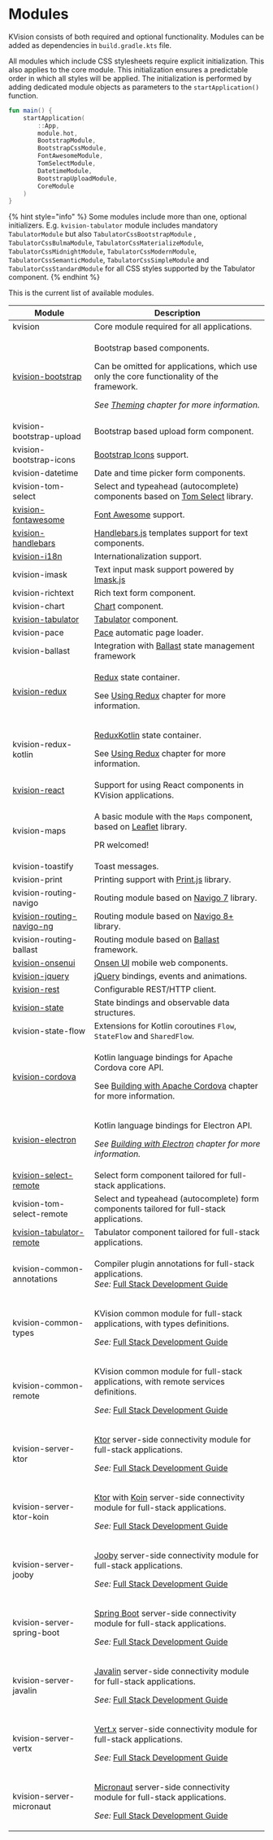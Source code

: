 # Modules

KVision consists of both required and optional functionality. Modules can be added as dependencies in `build.gradle.kts` file.&#x20;

All modules which include CSS stylesheets require explicit initialization. This also applies to the core module. This initialization ensures a predictable order in which all styles will be applied. The initialization is performed by adding dedicated module objects as parameters to the `startApplication()` function.

```kotlin
fun main() {
    startApplication(
        ::App,
        module.hot,
        BootstrapModule,
        BootstrapCssModule,
        FontAwesomeModule,
        TomSelectModule,
        DatetimeModule,
        BootstrapUploadModule,
        CoreModule
    )
}
```

{% hint style="info" %}
Some modules include more than one, optional initializers. E.g. `kvision-tabulator` module includes mandatory `TabulatorModule` but also `TabulatorCssBootstrapModule` , `TabulatorCssBulmaModule`, `TabulatorCssMaterializeModule`, `TabulatorCssMidnightModule`, `TabulatorCssModernModule`, `TabulatorCssSemanticModule`, `TabulatorCssSimpleModule` and `TabulatorCssStandardModule` for all CSS styles supported by the Tabulator component.
{% endhint %}

This is the current list of available modules.

| Module                                                                                       | Description                                                                                                                                                                                                                                                           |
| -------------------------------------------------------------------------------------------- | --------------------------------------------------------------------------------------------------------------------------------------------------------------------------------------------------------------------------------------------------------------------- |
| kvision                                                                                      | Core module required for all applications.                                                                                                                                                                                                                            |
| [kvision-bootstrap](../3.-optional-ui-functionality-via-modules/bootstrap/)                  | <p>Bootstrap based components.</p><p>Can be omitted for applications, which use only the core functionality of the framework.</p><p><em>See</em> <a href="../2.-frontend-development-guide/themes.md"><em>Theming</em></a> <em>chapter for more information.</em></p> |
| kvision-bootstrap-upload                                                                     | Bootstrap based upload form component.                                                                                                                                                                                                                                |
| kvision-bootstrap-icons                                                                      | [Bootstrap Icons](https://icons.getbootstrap.com/) support.                                                                                                                                                                                                           |
| kvision-datetime                                                                             | Date and time picker form components.                                                                                                                                                                                                                                 |
| kvision-tom-select                                                                           | Select and typeahead (autocomplete) components based on [Tom Select](https://tom-select.js.org/) library.                                                                                                                                                             |
| [kvision-fontawesome](../2.-frontend-development-guide/icons-and-images.md)                  | [Font Awesome](https://fontawesome.com) support.                                                                                                                                                                                                                      |
| [kvision-handlebars](../3.-optional-ui-functionality-via-modules/handlebars.js-templates.md) | [Handlebars.js](https://handlebarsjs.com/) templates support for text components.                                                                                                                                                                                     |
| [kvision-i18n](../2.-frontend-development-guide/internationalization.md)                     | Internationalization support.                                                                                                                                                                                                                                         |
| kvision-imask                                                                                | Text input mask support powered by [Imask.js](https://imask.js.org/)                                                                                                                                                                                                  |
| kvision-richtext                                                                             | Rich text form component.                                                                                                                                                                                                                                             |
| kvision-chart                                                                                | [Chart](../3.-optional-ui-functionality-via-modules/charts.md) component.                                                                                                                                                                                             |
| [kvision-tabulator](../3.-optional-ui-functionality-via-modules/tabulator-tables.md)         | [Tabulator](../3.-optional-ui-functionality-via-modules/tabulator-tables.md) component.                                                                                                                                                                               |
| kvision-pace                                                                                 | [Pace](https://codebyzach.github.io/pace/) automatic page loader.                                                                                                                                                                                                     |
| kvision-ballast                                                                              | Integration with [Ballast](https://copper-leaf.github.io/ballast/) state management framework                                                                                                                                                                         |
| [kvision-redux](../3.-optional-ui-functionality-via-modules/using-redux.md)                  | <p><a href="https://redux.js.org/">Redux</a> state container.</p><p>See <a href="../3.-optional-ui-functionality-via-modules/using-redux.md">Using Redux</a> chapter for more information.</p>                                                                        |
| kvision-redux-kotlin                                                                         | <p><a href="https://reduxkotlin.org/">ReduxKotlin</a> state container.</p><p>See <a href="../3.-optional-ui-functionality-via-modules/using-redux.md">Using Redux</a> chapter for more information.</p>                                                               |
| [kvision-react](../4.-integrating-with-javascript-libraries/using-react-components.md)       | Support for using React components in KVision applications.                                                                                                                                                                                                           |
| kvision-maps                                                                                 | <p>A basic module with the <code>Maps</code> component, based on <a href="https://leafletjs.com/">Leaflet</a> library. </p><p>PR welcomed!</p>                                                                                                                        |
| kvision-toastify                                                                             | Toast messages.                                                                                                                                                                                                                                                       |
| kvision-print                                                                                | Printing support with [Print.js](https://printjs.crabbly.com/) library.                                                                                                                                                                                               |
| kvision-routing-navigo                                                                       | Routing module based on [Navigo 7](https://github.com/krasimir/navigo/blob/master/README\_v7.md) library.                                                                                                                                                             |
| [kvision-routing-navigo-ng](../3.-optional-ui-functionality-via-modules/js-routing.md)       | Routing module based on [Navigo 8+](https://github.com/krasimir/navigo) library.                                                                                                                                                                                      |
| kvision-routing-ballast                                                                      | Routing module based on [Ballast](https://copper-leaf.github.io/ballast/) framework.                                                                                                                                                                                  |
| [kvision-onsenui](../5.-targeting-non-web-platforms/onsen-ui-components.md)                  | [Onsen UI](https://onsen.io/) mobile web components.                                                                                                                                                                                                                  |
| [kvision-jquery](../3.-optional-ui-functionality-via-modules/jquery-bindings.md)             | [jQuery](https://jquery.com/) bindings, events and animations.                                                                                                                                                                                                        |
| [kvision-rest](../3.-optional-ui-functionality-via-modules/using-rest-services/)             | Configurable REST/HTTP client.                                                                                                                                                                                                                                        |
| [kvision-state](../2.-frontend-development-guide/working-with-state.md)                      | State bindings and observable data structures.                                                                                                                                                                                                                        |
| kvision-state-flow                                                                           | Extensions for Kotlin coroutines `Flow`, `StateFlow` and `SharedFlow`.                                                                                                                                                                                                |
| [kvision-cordova](../5.-targeting-non-web-platforms/building-with-apache-cordova.md)         | <p>Kotlin language bindings for Apache Cordova core API.</p><p>See <a href="../5.-targeting-non-web-platforms/building-with-apache-cordova.md">Building with Apache Cordova</a> chapter for more information.</p>                                                     |
| [kvision-electron](../5.-targeting-non-web-platforms/building-with-electron.md)              | <p>Kotlin language bindings for Electron API.</p><p><em>See</em> <a href="../5.-targeting-non-web-platforms/building-with-electron.md"><em>Building with Electron</em></a> <em>chapter for more information.</em></p>                                                 |
| [kvision-select-remote](../7.-full-stack-components/simple-select-remote.md)                 | Select form component tailored for full-stack applications.                                                                                                                                                                                                           |
| kvision-tom-select-remote                                                                    | Select and typeahead (autocomplete) form components tailored for full-stack applications.                                                                                                                                                                             |
| [kvision-tabulator-remote](../7.-full-stack-components/remote-tabulator.md)                  | Tabulator component tailored for full-stack applications.                                                                                                                                                                                                             |
| kvision-common-annotations                                                                   | <p>Compiler plugin annotations for full-stack applications.<br><em>See:</em> <a href="../6.-full-stack-development-guide/">Full Stack Development Guide</a><em>​</em></p>                                                                                             |
| kvision-common-types                                                                         | <p>KVision common module for full-stack applications, with types definitions.</p><p><em>See:</em> <a href="../6.-full-stack-development-guide/">Full Stack Development Guide</a><em>​</em></p>                                                                        |
| kvision-common-remote                                                                        | <p>KVision common module for full-stack applications, with remote services definitions.</p><p><em>See:</em> <a href="../6.-full-stack-development-guide/">Full Stack Development Guide</a><em></em></p>                                                               |
| kvision-server-ktor                                                                          | <p><a href="https://ktor.io/">Ktor</a> server-side connectivity module for full-stack applications.</p><p><em>See:</em> <a href="../6.-full-stack-development-guide/">Full Stack Development Guide</a><em></em></p>                                                   |
| kvision-server-ktor-koin                                                                     | <p><a href="https://ktor.io/">Ktor</a> with <a href="https://insert-koin.io/">Koin</a> server-side connectivity module for full-stack applications.</p><p><em>See:</em> <a href="../6.-full-stack-development-guide/">Full Stack Development Guide</a><em></em></p>   |
| kvision-server-jooby                                                                         | <p><a href="https://jooby.io">Jooby</a> server-side connectivity module for full-stack applications.</p><p><em>See:</em> <a href="../6.-full-stack-development-guide/">Full Stack Development Guide</a><em></em></p>                                                  |
| kvision-server-spring-boot                                                                   | <p><a href="https://spring.io/projects/spring-boot">Spring Boot</a> server-side connectivity module for full-stack applications.</p><p><em>See:</em> <a href="../6.-full-stack-development-guide/">Full Stack Development Guide</a><em></em></p>                      |
| kvision-server-javalin                                                                       | <p><a href="https://javalin.io">Javalin</a> server-side connectivity module for full-stack applications.</p><p><em>See:</em> <a href="../6.-full-stack-development-guide/">Full Stack Development Guide</a><em></em></p>                                              |
| kvision-server-vertx                                                                         | <p><a href="https://vertx.io">Vert.x</a> server-side connectivity module for full-stack applications.</p><p><em>See:</em> <a href="../6.-full-stack-development-guide/">Full Stack Development Guide</a><em></em></p>                                                 |
| kvision-server-micronaut                                                                     | <p><a href="https://micronaut.io">Micronaut</a> server-side connectivity module for full-stack applications.</p><p><em>See:</em> <a href="../6.-full-stack-development-guide/">Full Stack Development Guide</a><em></em></p>                                          |

